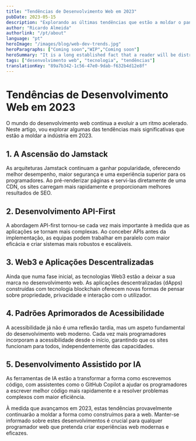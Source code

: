 ```yaml
---
title: "Tendências de Desenvolvimento Web em 2023"
pubDate: 2023-05-15
description: "Explorando as últimas tendências que estão a moldar o panorama do desenvolvimento web em 2023"
author: "Ricardo Almeida"
authorlink: "/pt/about"
language: "pt"
heroImage: "/images/blog/web-dev-trends.jpg"
heroParagraphs: ["Coming soon","WIP","Coming soon"]
heroSummary: "It is a long established fact that a reader will be distracted by the readable content of a page when looking at its layout. The point of using Lorem Ipsum is that it has a more-or-less normal distribution of letters, as opposed to using 'Content here, content here', making it look like readable English."
tags: ["desenvolvimento web", "tecnologia", "tendências"]
translationKey: "89a7b342-1c56-47e0-9dab-f632b4d12e8f"
---
```


# Tendências de Desenvolvimento Web em 2023

O mundo do desenvolvimento web continua a evoluir a um ritmo acelerado. Neste artigo, vou explorar algumas das tendências mais significativas que estão a moldar a indústria em 2023.

## 1. A Ascensão do Jamstack

As arquiteturas Jamstack continuam a ganhar popularidade, oferecendo melhor desempenho, maior segurança e uma experiência superior para os programadores. Ao pré-renderizar páginas e servi-las diretamente de uma CDN, os sites carregam mais rapidamente e proporcionam melhores resultados de SEO.

## 2. Desenvolvimento API-First

A abordagem API-first tornou-se cada vez mais importante à medida que as aplicações se tornam mais complexas. Ao conceber APIs antes da implementação, as equipas podem trabalhar em paralelo com maior eficácia e criar sistemas mais robustos e escaláveis.

## 3. Web3 e Aplicações Descentralizadas

Ainda que numa fase inicial, as tecnologias Web3 estão a deixar a sua marca no desenvolvimento web. As aplicações descentralizadas (dApps) construídas com tecnologia blockchain oferecem novas formas de pensar sobre propriedade, privacidade e interação com o utilizador.

## 4. Padrões Aprimorados de Acessibilidade

A acessibilidade já não é uma reflexão tardia, mas um aspeto fundamental do desenvolvimento web moderno. Cada vez mais programadores incorporam a acessibilidade desde o início, garantindo que os sites funcionam para todos, independentemente das capacidades.

## 5. Desenvolvimento Assistido por IA

As ferramentas de IA estão a transformar a forma como escrevemos código, com assistentes como o GitHub Copilot a ajudar os programadores a escrever melhor código mais rapidamente e a resolver problemas complexos com maior eficiência.

À medida que avançamos em 2023, estas tendências provavelmente continuarão a moldar a forma como construímos para a web. Manter-se informado sobre estes desenvolvimentos é crucial para qualquer programador web que pretenda criar experiências web modernas e eficazes. 